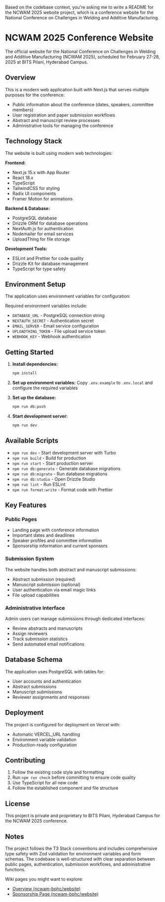 Based on the codebase context, you're asking me to write a README for the NCWAM 2025 website project, which is a conference website for the National Conference on Challenges in Welding and Additive Manufacturing. <cite/>

# NCWAM 2025 Conference Website

The official website for the National Conference on Challenges in Welding and Additive Manufacturing (NCWAM 2025), scheduled for February 27-28, 2025 at BITS Pilani, Hyderabad Campus. <cite/>

## Overview

This is a modern web application built with Next.js that serves multiple purposes for the conference: <cite/>
- Public information about the conference (dates, speakers, committee members)
- User registration and paper submission workflows  
- Abstract and manuscript review processes
- Administrative tools for managing the conference

## Technology Stack

The website is built using modern web technologies:

**Frontend:**
- Next.js 15.x with App Router
- React 18.x
- TypeScript
- TailwindCSS for styling
- Radix UI components
- Framer Motion for animations

**Backend & Database:**
- PostgreSQL database
- Drizzle ORM for database operations
- NextAuth.js for authentication
- Nodemailer for email services
- UploadThing for file storage

**Development Tools:**
- ESLint and Prettier for code quality
- Drizzle Kit for database management
- TypeScript for type safety

## Environment Setup

The application uses environment variables for configuration:

Required environment variables include:
- `DATABASE_URL` - PostgreSQL connection string
- `NEXTAUTH_SECRET` - Authentication secret
- `EMAIL_SERVER` - Email service configuration
- `UPLOADTHING_TOKEN` - File upload service token
- `WEBHOOK_KEY` - Webhook authentication

## Getting Started

1. **Install dependencies:**
   ```bash
   npm install
   ```

2. **Set up environment variables:**
   Copy `.env.example` to `.env.local` and configure the required variables

3. **Set up the database:**
   ```bash
   npm run db:push
   ```

4. **Start development server:**
   ```bash
   npm run dev
   ```

## Available Scripts

- `npm run dev` - Start development server with Turbo
- `npm run build` - Build for production
- `npm run start` - Start production server
- `npm run db:generate` - Generate database migrations
- `npm run db:migrate` - Run database migrations
- `npm run db:studio` - Open Drizzle Studio
- `npm run lint` - Run ESLint
- `npm run format:write` - Format code with Prettier

## Key Features

### Public Pages
- Landing page with conference information
- Important dates and deadlines
- Speaker profiles and committee information
- Sponsorship information and current sponsors

### Submission System
The website handles both abstract and manuscript submissions:
- Abstract submission (required)
- Manuscript submission (optional)
- User authentication via email magic links
- File upload capabilities

### Administrative Interface
Admin users can manage submissions through dedicated interfaces:
- Review abstracts and manuscripts
- Assign reviewers
- Track submission statistics
- Send automated email notifications

## Database Schema

The application uses PostgreSQL with tables for:
- User accounts and authentication
- Abstract submissions
- Manuscript submissions
- Reviewer assignments and responses

## Deployment

The project is configured for deployment on Vercel with:
- Automatic VERCEL_URL handling
- Environment variable validation
- Production-ready configuration

## Contributing

1. Follow the existing code style and formatting
2. Run `npm run check` before committing to ensure code quality
3. Use TypeScript for all new code
4. Follow the established component and file structure

## License

This project is private and proprietary to BITS Pilani, Hyderabad Campus for the NCWAM 2025 conference.

## Notes

The project follows the T3 Stack conventions and includes comprehensive type safety with Zod validation for environment variables and form schemas.  The codebase is well-structured with clear separation between public pages, authentication, submission workflows, and administrative functions.

Wiki pages you might want to explore:
- [Overview (ncwam-bphc/website)](https://deepwiki.com/ncwam-bphc/website)
- [Sponsorship Page (ncwam-bphc/website)](https://www.ncwambitshyderabad.com/sponsorship)
